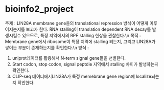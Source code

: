 # bioinfo2_project
주제 : LIN28A membrane gene들의 translational repression 방식이 어떻게 이루어지는지를 보고자 한다. RNA stalling이 translation dependent RNA decay를 발생시킬수 있으므로, 특정 지역에서의 RPF stalling 현상을 관찰한다.\n
목적 : Membrane gene에서 ribosome이 특정 지역에 stalling 되는지, 그리고 LIN28A가 쌓이는 부분이 존재하는지를 확인한다.\n
방식 : 
  1) uniprot데이터를 활용해서 N-term signal gene들을 선별한다.
  2) Start codon, stop codon, signal peptdie 지역에서 stalling 차이가 발생하는지 확인한다.
  3) CLIP-seq 데이터에서LIN28A가 특정 memebrane gene region에 localize되는지 확인한다.

